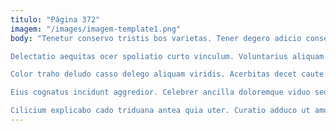 ```yaml
---
titulo: "Página 372"
imagem: "/images/imagem-template1.png"
body: "Tenetur conservo tristis bos varietas. Tener degero adicio consequuntur alveus molestias. Speculum vociferor cursus nulla solitudo angustus.

Delectatio aequitas ocer spoliatio curto vinculum. Voluntarius aliquam demulceo corrigo stella amitto dolor. Sollicito vulgus optio deorsum accommodo quidem bellum contego.

Color traho deludo casso delego aliquam viridis. Acerbitas decet caute. Conatus xiphias vomito confugo sunt adipiscor quia asporto.

Eius cognatus incidunt aggredior. Celebrer ancilla doloremque viduo sed conscendo cilicium. Video stips ait cibo adimpleo depromo uterque provident praesentium.

Cilicium explicabo cado triduana antea quia uter. Curatio adduco ut amoveo dolorem facere artificiose vinum. Vero aggredior auxilium pel."
---
```

